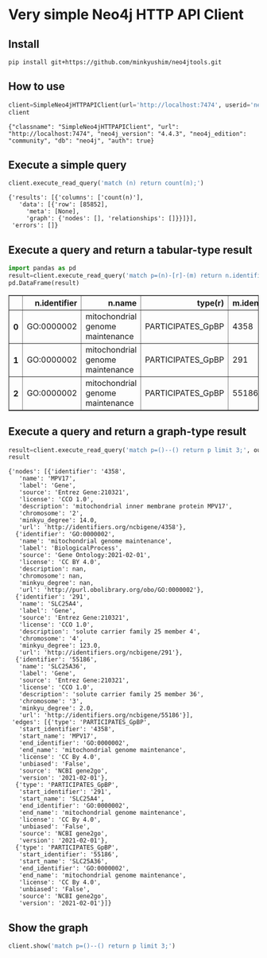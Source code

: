 
# Very simple Neo4j HTTP API Client



## Install

`pip install git+https://github.com/minkyushim/neo4jtools.git`

## How to use

```python
client=SimpleNeo4jHTTPAPIClient(url='http://localhost:7474', userid='neo4j', passwd='test')
client
```




    {"classname": "SimpleNeo4jHTTPAPIClient", "url": "http://localhost:7474", "neo4j_version": "4.4.3", "neo4j_edition": "community", "db": "neo4j", "auth": true}



## Execute a simple query

```python
client.execute_read_query('match (n) return count(n);')
```




    {'results': [{'columns': ['count(n)'],
       'data': [{'row': [85852],
         'meta': [None],
         'graph': {'nodes': [], 'relationships': []}}]}],
     'errors': []}



## Execute a query and return a tabular-type result

```python
import pandas as pd
result=client.execute_read_query('match p=(n)-[r]-(m) return n.identifier, n.name, type(r), m.identifier, m.name limit 3;', output_format='row')
pd.DataFrame(result)
```




<div>
<style scoped>
    .dataframe tbody tr th:only-of-type {
        vertical-align: middle;
    }

    .dataframe tbody tr th {
        vertical-align: top;
    }

    .dataframe thead th {
        text-align: right;
    }
</style>
<table border="1" class="dataframe">
  <thead>
    <tr style="text-align: right;">
      <th></th>
      <th>n.identifier</th>
      <th>n.name</th>
      <th>type(r)</th>
      <th>m.identifier</th>
      <th>m.name</th>
    </tr>
  </thead>
  <tbody>
    <tr>
      <th>0</th>
      <td>GO:0000002</td>
      <td>mitochondrial genome maintenance</td>
      <td>PARTICIPATES_GpBP</td>
      <td>4358</td>
      <td>MPV17</td>
    </tr>
    <tr>
      <th>1</th>
      <td>GO:0000002</td>
      <td>mitochondrial genome maintenance</td>
      <td>PARTICIPATES_GpBP</td>
      <td>291</td>
      <td>SLC25A4</td>
    </tr>
    <tr>
      <th>2</th>
      <td>GO:0000002</td>
      <td>mitochondrial genome maintenance</td>
      <td>PARTICIPATES_GpBP</td>
      <td>55186</td>
      <td>SLC25A36</td>
    </tr>
  </tbody>
</table>
</div>



## Execute a query and return a graph-type result

```python
result=client.execute_read_query('match p=()--() return p limit 3;', output_format='graph')
result
```




    {'nodes': [{'identifier': '4358',
       'name': 'MPV17',
       'label': 'Gene',
       'source': 'Entrez Gene:210321',
       'license': 'CCO 1.0',
       'description': 'mitochondrial inner membrane protein MPV17',
       'chromosome': '2',
       'minkyu_degree': 14.0,
       'url': 'http://identifiers.org/ncbigene/4358'},
      {'identifier': 'GO:0000002',
       'name': 'mitochondrial genome maintenance',
       'label': 'BiologicalProcess',
       'source': 'Gene Ontology:2021-02-01',
       'license': 'CC BY 4.0',
       'description': nan,
       'chromosome': nan,
       'minkyu_degree': nan,
       'url': 'http://purl.obolibrary.org/obo/GO:0000002'},
      {'identifier': '291',
       'name': 'SLC25A4',
       'label': 'Gene',
       'source': 'Entrez Gene:210321',
       'license': 'CCO 1.0',
       'description': 'solute carrier family 25 member 4',
       'chromosome': '4',
       'minkyu_degree': 123.0,
       'url': 'http://identifiers.org/ncbigene/291'},
      {'identifier': '55186',
       'name': 'SLC25A36',
       'label': 'Gene',
       'source': 'Entrez Gene:210321',
       'license': 'CCO 1.0',
       'description': 'solute carrier family 25 member 36',
       'chromosome': '3',
       'minkyu_degree': 2.0,
       'url': 'http://identifiers.org/ncbigene/55186'}],
     'edges': [{'type': 'PARTICIPATES_GpBP',
       'start_identifier': '4358',
       'start_name': 'MPV17',
       'end_identifier': 'GO:0000002',
       'end_name': 'mitochondrial genome maintenance',
       'license': 'CC By 4.0',
       'unbiased': 'False',
       'source': 'NCBI gene2go',
       'version': '2021-02-01'},
      {'type': 'PARTICIPATES_GpBP',
       'start_identifier': '291',
       'start_name': 'SLC25A4',
       'end_identifier': 'GO:0000002',
       'end_name': 'mitochondrial genome maintenance',
       'license': 'CC By 4.0',
       'unbiased': 'False',
       'source': 'NCBI gene2go',
       'version': '2021-02-01'},
      {'type': 'PARTICIPATES_GpBP',
       'start_identifier': '55186',
       'start_name': 'SLC25A36',
       'end_identifier': 'GO:0000002',
       'end_name': 'mitochondrial genome maintenance',
       'license': 'CC By 4.0',
       'unbiased': 'False',
       'source': 'NCBI gene2go',
       'version': '2021-02-01'}]}



## Show the graph

```python
client.show('match p=()--() return p limit 3;')
```
